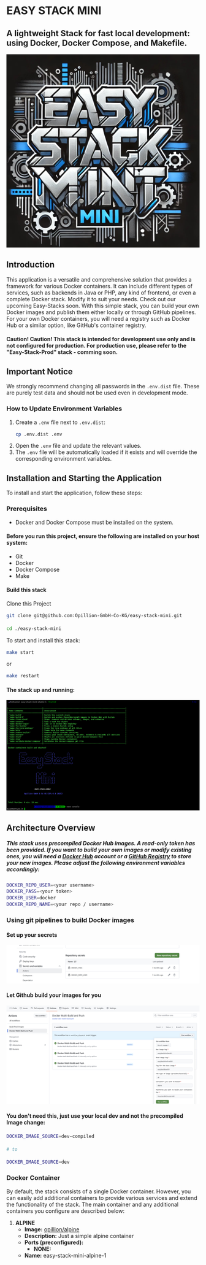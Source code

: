 # EASY STACK MINI
## A lightweight Stack for fast local development: using Docker, Docker Compose, and Makefile.

![Alt text](.makefile/assets/easy-stack-mini.jpg?raw=true" "Easy Stack Mini - DALL-E Image")

## Introduction
This application is a versatile and comprehensive solution that provides a framework for various Docker containers. It can include different types of services, such as backends in Java or PHP, any kind of frontend, or even a complete Docker stack. Modify it to suit your needs. Check out our upcoming Easy-Stacks soon.
With this simple stack, you can build your own Docker images and publish them either locally or through GitHub pipelines. For your own Docker containers, you will need a registry such as Docker Hub or a similar option, like GitHub's container registry.

#### Caution! Caution! This stack is intended for development use only and is not configured for production. For production use, please refer to the "Easy-Stack-Prod" stack - comming soon.

## Important Notice

We strongly recommend changing all passwords in the `.env.dist` file. These are purely test data and should not be used even in development mode.

### How to Update Environment Variables

1. Create a `.env` file next to `.env.dist`:
   ```sh
   cp .env.dist .env
   ```
2. Open the `.env` file and update the relevant values.
3. The `.env` file will be automatically loaded if it exists and will override the corresponding environment variables.


## Installation and Starting the Application
To install and start the application, follow these steps:

### Prerequisites
- Docker and Docker Compose must be installed on the system.

#### Before you run this project, ensure the following are installed on your host system:

- Git
- Docker
- Docker Compose
- Make

#### Build this stack


Clone this Project

```sh
git clone git@github.com:Opillion-GmbH-Co-KG/easy-stack-mini.git

cd ./easy-stack-mini

 ```

To start and install this stack:

```sh
make start
 ```
or

```sh
make restart
```

#### The stack up and running:

![Alt text](.makefile/assets/console.png?raw=true" "Console view")

## Architecture Overview

##### This stack uses precompiled Docker Hub images. A read-only token has been provided. If you want to build your own images or modify existing ones, you will need a [Docker Hub](https://hub.docker.com/) account or a [GitHub Registry](https://docs.github.com/en/packages/learn-github-packages/introduction-to-github-packages) to store your new images. Please adjust the following environment variables accordingly:

```sh
DOCKER_REPO_USER=<your username>
DOCKER_PASS=<your token>
DOCKER_USER=docker
DOCKER_REPO_NAME=<your repo / username>
```

### Using git pipelines to build Docker images
#### Set up your secrets

![Alt text](.makefile/assets/github-secrets-needed.png?raw=true" "Github secrets")

#### Let Github build your images for you
![Alt text](.makefile/assets/github-build-docker-container.png?raw=true" "Github building Docker container")

#### You don't need this, just use your local dev and not the precompiled Image change:
```sh
DOCKER_IMAGE_SOURCE=dev-compiled

# to

DOCKER_IMAGE_SOURCE=dev
```

### Docker Container
By default, the stack consists of a single Docker container. However, you can easily add additional containers to provide various services and extend the functionality of the stack. The main container and any additional containers you configure are described below:

1. **ALPINE**
    - **Image:** [opillion/alpine](https://hub.docker.com/repository/docker/opillion/alpine)
    - **Description:** Just a simple alpine container
    - **Ports (preconfigured):**
        - **NONE:**
    - **Name:** easy-stack-mini-alpine-1



